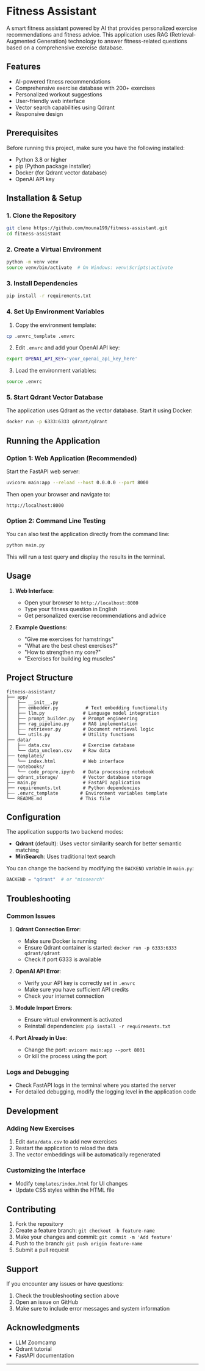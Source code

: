 # Fitness Assistant 
A smart fitness assistant powered by AI that provides personalized exercise recommendations and fitness advice. This application uses RAG (Retrieval-Augmented Generation) technology to answer fitness-related questions based on a comprehensive exercise database.

## Features

- AI-powered fitness recommendations
- Comprehensive exercise database with 200+ exercises
- Personalized workout suggestions
- User-friendly web interface
- Vector search capabilities using Qdrant
- Responsive design

## Prerequisites

Before running this project, make sure you have the following installed:

- Python 3.8 or higher
- pip (Python package installer)
- Docker (for Qdrant vector database)
- OpenAI API key

## Installation & Setup

### 1. Clone the Repository

```bash
git clone https://github.com/mouna199/fitness-assistant.git
cd fitness-assistant
```

### 2. Create a Virtual Environment

```bash
python -m venv venv
source venv/bin/activate  # On Windows: venv\Scripts\activate
```

### 3. Install Dependencies

```bash
pip install -r requirements.txt
```

### 4. Set Up Environment Variables

1. Copy the environment template:
```bash
cp .envrc_template .envrc
```

2. Edit `.envrc` and add your OpenAI API key:
```bash
export OPENAI_API_KEY='your_openai_api_key_here'
```

3. Load the environment variables:
```bash
source .envrc
```

### 5. Start Qdrant Vector Database

The application uses Qdrant as the vector database. Start it using Docker:

```bash
docker run -p 6333:6333 qdrant/qdrant
```

## Running the Application

### Option 1: Web Application (Recommended)

Start the FastAPI web server:

```bash
uvicorn main:app --reload --host 0.0.0.0 --port 8000
```

Then open your browser and navigate to:
```
http://localhost:8000
```

### Option 2: Command Line Testing

You can also test the application directly from the command line:

```bash
python main.py
```

This will run a test query and display the results in the terminal.

## Usage

1. **Web Interface**: 
   - Open your browser to `http://localhost:8000`
   - Type your fitness question in English
   - Get personalized exercise recommendations and advice

2. **Example Questions**:
   - "Give me exercises for hamstrings"
   - "What are the best chest exercises?"
   - "How to strengthen my core?"
   - "Exercises for building leg muscles"

## Project Structure

```
fitness-assistant/
├── app/
│   ├── __init__.py
│   ├── embedder.py          # Text embedding functionality
│   ├── llm.py              # Language model integration
│   ├── prompt_builder.py   # Prompt engineering
│   ├── rag_pipeline.py     # RAG implementation
│   ├── retriever.py        # Document retrieval logic
│   └── utils.py            # Utility functions
├── data/
│   ├── data.csv            # Exercise database
│   └── data_unclean.csv    # Raw data
├── templates/
│   └── index.html          # Web interface
├── notebooks/
│   └── code_propre.ipynb   # Data processing notebook
├── qdrant_storage/         # Vector database storage
├── main.py                 # FastAPI application
├── requirements.txt        # Python dependencies
├── .envrc_template        # Environment variables template
└── README.md              # This file
```

## Configuration

The application supports two backend modes:

- **Qdrant** (default): Uses vector similarity search for better semantic matching
- **MinSearch**: Uses traditional text search

You can change the backend by modifying the `BACKEND` variable in `main.py`:

```python
BACKEND = "qdrant"  # or "minsearch"
```

## Troubleshooting

### Common Issues

1. **Qdrant Connection Error**:
   - Make sure Docker is running
   - Ensure Qdrant container is started: `docker run -p 6333:6333 qdrant/qdrant`
   - Check if port 6333 is available

2. **OpenAI API Error**:
   - Verify your API key is correctly set in `.envrc`
   - Make sure you have sufficient API credits
   - Check your internet connection

3. **Module Import Errors**:
   - Ensure virtual environment is activated
   - Reinstall dependencies: `pip install -r requirements.txt`

4. **Port Already in Use**:
   - Change the port: `uvicorn main:app --port 8001`
   - Or kill the process using the port

### Logs and Debugging

- Check FastAPI logs in the terminal where you started the server
- For detailed debugging, modify the logging level in the application code

## Development

### Adding New Exercises

1. Edit `data/data.csv` to add new exercises
2. Restart the application to reload the data
3. The vector embeddings will be automatically regenerated

### Customizing the Interface

- Modify `templates/index.html` for UI changes
- Update CSS styles within the HTML file

## Contributing

1. Fork the repository
2. Create a feature branch: `git checkout -b feature-name`
3. Make your changes and commit: `git commit -m 'Add feature'`
4. Push to the branch: `git push origin feature-name`
5. Submit a pull request


## Support

If you encounter any issues or have questions:

1. Check the troubleshooting section above
2. Open an issue on GitHub
3. Make sure to include error messages and system information

## Acknowledgments

- LLM Zoomcamp
- Qdrant tutorial
- FastAPI documentation

---
